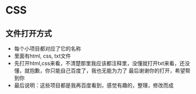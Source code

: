 # CSS
## 文件打开方式
- 每个小项目都对应了它的名称
- 里面有html, css, txt文件
- 先打开html,css来看，不清楚那里我应该都注释里，没懂就打开txt来看，还没懂，就抱歉，你只能自己百度了，我也无能为力了
最后谢谢你的打开，希望帮到你
- 最后说明：这些项目都是我再百度看到，感觉有趣的，整理，修改而成
